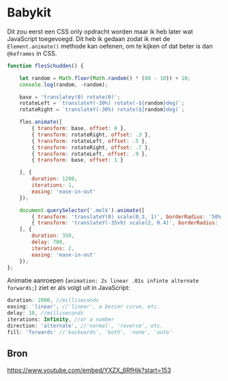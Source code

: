 # Babykit
Dit zou eerst een CSS only opdracht worden maar ik heb later wat JavaScript toegevoegd. Dit heb ik gedaan zodat ik met de `Element.animate()` methode kan oefenen, om te kijken of dat beter is dan `@keframes` in CSS.

```JavaScript
function flesSchudden() {

    let random = Math.floor(Math.random() * (80 - 10)) + 10;
    console.log(random, -random);

    base = 'translatey(0) rotate(0)';
    rotateLeft = `translateY(-30%) rotate(-${random}deg)`;
    rotateRight = `translateY(-30%) rotate(${random}deg)`;

    fles.animate([
        { transform: base, offset: 0 },
        { transform: rotateRight, offset: .3 },
        { transform: rotateLeft, offset: .5 },
        { transform: rotateRight, offset: .7 },
        { transform: rotateLeft, offset: .9 },
        { transform: base, offset: 1 }

    ], {
        duration: 1200,
        iterations: 1,
        easing: 'ease-in-out'
    });

    document.querySelector('.melk').animate([
        { transform: 'translateY(0) scale(0.3, 1)', borderRadius: '50% / 67% 67% 33% 33%', opacity: 1 },
        { transform: 'translateY(-35vh) scale(2, 0.4)', borderRadius: '50% / 33% 33% 67% 67%', opacity: .2 }
    ], {
        duration: 350,
        delay: 700,
        iterations: 2,
        easing: 'ease-in-out'
    });
};
```
Animatie aanroepen (`animation: 2s linear .01s infinte alternate forwards;`) ziet er als volgt uit in JavaScript:
```Javascript
duration: 2000, //milliseconds
easing: 'linear', //'linear', a bezier curve, etc.
delay: 10, //milliseconds
iterations: Infinity, //or a number
direction: 'alternate', //'normal', 'reverse', etc.
fill: 'forwards' //'backwards', 'both', 'none', 'auto'
```

## Bron
https://www.youtube.com/embed/YXZX_6RfHjk?start=153

